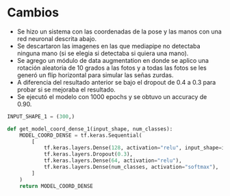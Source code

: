 # Cambios
- Se hizo un sistema con las coordenadas de la pose y las manos con una red neuronal descrita abajo.
- Se descartaron las imagenes en las que mediapipe no detectaba ninguna mano (si se elegia si detectaba si quiera una mano).
- Se agrego un módulo de data augmentation en donde se aplico una rotación aleatoria de 10 grados a las fotos y a todas las fotos se les generó un flip horizontal para simular las señas zurdas.
- A diferencia del resultado anterior se bajo el dropout de 0.4 a 0.3 para probar si se mejoraba el resultado.
- Se ejecutó el modelo con 1000 epochs y se obtuvo un accuracy de 0.90.
```python
INPUT_SHAPE_1 = (300,)

def get_model_coord_dense_1(input_shape, num_classes):
    MODEL_COORD_DENSE = tf.keras.Sequential(
        [
            tf.keras.layers.Dense(128, activation="relu", input_shape=input_shape),
            tf.keras.layers.Dropout(0.3),
            tf.keras.layers.Dense(64, activation="relu"),
            tf.keras.layers.Dense(num_classes, activation="softmax"),
        ]
    )
    return MODEL_COORD_DENSE
```